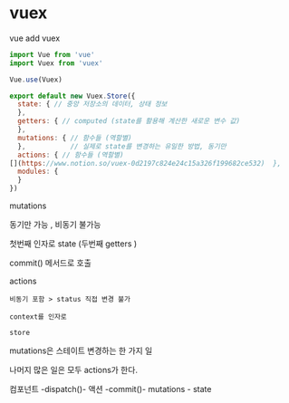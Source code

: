 # vuex

vue add vuex

```jsx
import Vue from 'vue'
import Vuex from 'vuex'

Vue.use(Vuex)

export default new Vuex.Store({
  state: { // 중앙 저장소의 데이터, 상태 정보
  },
  getters: { // computed (state를 활용해 계산한 새로운 변수 값)
  },
  mutations: { // 함수들 (역할별)
  },           // 실제로 state를 변경하는 유일한 방법, 동기만
  actions: { // 함수들 (역할별)
[](https://www.notion.so/vuex-0d2197c824e24c15a326f199682ce532)  },         // 하나 빼고 모든 일을 하는 친구
  modules: {
  }
})
```

mutations

동기만 가능 , 비동기 불가능

첫번째 인자로 state (두번째 getters )

commit() 메서드로 호출

actions

    비동기 포함 > status 직접 변경 불가

    context를 인자로

    store

mutations은 스테이트 변경하는 한 가지 일

나머지 많은 일은 모두 actions가 한다.

컴포넌트 -dispatch()- 액션 -commit()- mutations - state